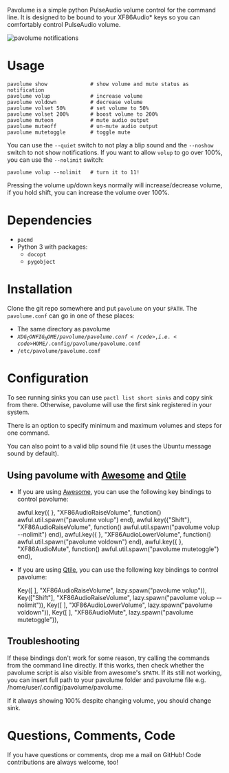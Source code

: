 Pavolume is a simple python PulseAudio volume control for the command line. It is designed to be bound to your XF86Audio* keys so you can comfortably control PulseAudio volume.

![pavolume notifications](http://i.imgur.com/SnVxL.png)

# Usage

	pavolume show              # show volume and mute status as notification
	pavolume volup             # increase volume
	pavolume voldown           # decrease volume
	pavolume volset 50%        # set volume to 50%
	pavolume volset 200%       # boost volume to 200%
	pavolume muteon            # mute audio output
	pavolume muteoff           # un-mute audio output
	pavolume mutetoggle        # toggle mute


You can use the <code>--quiet</code> switch to not play a blip sound and the <code>--noshow</code> switch to not show notifications. If you want to allow <code>volup</code> to go over 100%, you can use the <code>--nolimit</code> switch:

	pavolume volup --nolimit   # turn it to 11!

Pressing the volume up/down keys normally will increase/decrease volume, if you hold shift, you can increase the volume over 100%.

# Dependencies

* <code>pacmd</code>
* Python 3 with packages:
	* <code>docopt</code>
	* <code>pygobject</code>

# Installation
Clone the git repo somewhere and put <code>pavolume</code> on your <code>$PATH</code>. The <code>pavolume.conf</code> can go in one of these places:

* The same directory as pavolume
* <code>$XDG_CONFIG_HOME/pavolume/pavolume.conf</code>, i.e. <code>$HOME/.config/pavolume/pavolume.conf</code>
* <code>/etc/pavolume/pavolume.conf</code>

# Configuration

To see running sinks you can use <code>pactl list short sinks</code> and copy sink from there. Otherwise, pavolume will use the first sink registered in your system.

There is an option to specify minimum and maximum volumes and steps for one command. 

You can also point to a valid blip sound file (it uses the Ubuntu message sound by default).

## Using pavolume with [Awesome](http://awesome.naquadah.org/) and [Qtile](http://www.qtile.org/)

* If you are using [Awesome](http://awesome.naquadah.org/), you can use the following key bindings to control pavolume:

	awful.key({       }, "XF86AudioRaiseVolume", function() awful.util.spawn("pavolume volup") end),
	awful.key({"Shift"}, "XF86AudioRaiseVolume", function() awful.util.spawn("pavolume volup --nolimit") end),
	awful.key({       }, "XF86AudioLowerVolume", function() awful.util.spawn("pavolume voldown") end),
	awful.key({       }, "XF86AudioMute", function() awful.util.spawn("pavolume mutetoggle") end),

* If you are using [Qtile](http://www.qtile.org/), you can use the following key bindings to control pavolume:

    Key([       ], "XF86AudioRaiseVolume", lazy.spawn("pavolume volup")),
    Key(["Shift"], "XF86AudioRaiseVolume", lazy.spawn("pavolume volup --nolimit")),
    Key([       ], "XF86AudioLowerVolume", lazy.spawn("pavolume voldown")),
    Key([       ], "XF86AudioMute", lazy.spawn("pavolume mutetoggle")),

## Troubleshooting

If these bindings don't work for some reason, try calling the commands from the command line directly. If this works, then check whether the pavolume script is also visible from awesome's <code>$PATH</code>. If its still not working, you can insert full path to your pavolume folder and pavolume file e.g. /home/user/.config/pavolume/pavolume.

If it always showing 100% despite changing volume, you should change sink.

# Questions, Comments, Code
If you have questions or comments, drop me a mail on GitHub! Code contributions are always welcome, too!
